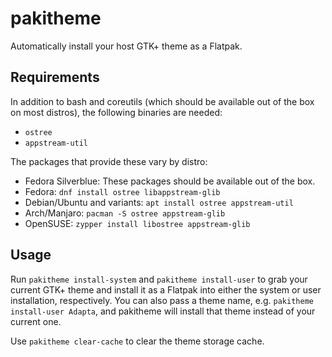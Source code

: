 # pakitheme

Automatically install your host GTK+ theme as a Flatpak.

## Requirements

In addition to bash and coreutils (which should be available out of the box on most distros),
the following binaries are needed:

- `ostree`
- `appstream-util`

The packages that provide these vary by distro:

- Fedora Silverblue: These packages should be available out of the box.
- Fedora: `dnf install ostree libappstream-glib`
- Debian/Ubuntu and variants: `apt install ostree appstream-util`
- Arch/Manjaro: `pacman -S ostree appstream-glib`
- OpenSUSE: `zypper install libostree appstream-glib`

## Usage

Run `pakitheme install-system` and `pakitheme install-user` to grab your current GTK+ theme and
install it as a Flatpak into either the system or user installation, respectively. You can also
pass a theme name, e.g. `pakitheme install-user Adapta`, and pakitheme will install that theme
instead of your current one.

Use `pakitheme clear-cache` to clear the theme storage cache.
